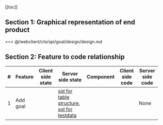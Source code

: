 [[toc]]

## Section 1: Graphical representation of end product

<<< @/webclient/cts/spi/goal/design/design.md

## Section 2: Feature to code relationship

| #   | Feature  | Client side state | Server side state                                                                                                                                                                                                                                                                                | Component | Client side code | Server side code |
| --- | -------- | ----------------- | ------------------------------------------------------------------------------------------------------------------------------------------------------------------------------------------------------------------------------------------------------------------------------------------------ | --------- | ---------------- | ---------------- |
| 1   | Add goal |                   | [sql for table structure](https://github.com/savantcare/emr/blob/master/webclient/cts/spi/goal/db/structure/sc_g/g/structure-gen-on-2020-07-01.sql), [sql for testdata](https://github.com/savantcare/emr/blob/master/webclient/cts/spi/goal/db/structure/sc_g/g/testdata-gen-on-2020-07-01.sql) |           |                  | None             |
